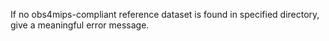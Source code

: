 If no obs4mips-compliant reference dataset is found in specified directory, give a meaningful error message.

